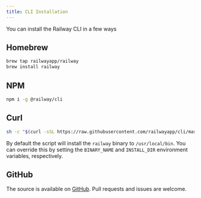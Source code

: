 ```yaml
---
title: CLI Installation
---
```


You can install the Railway CLI in a few ways

## Homebrew

```bash
brew tap railwayapp/railway
brew install railway
```

## NPM

```bash
npm i -g @railway/cli
```

## Curl

```bash
sh -c "$(curl -sSL https://raw.githubusercontent.com/railwayapp/cli/master/install.sh)"
```

By default the script will install the `railway` binary to `/usr/local/bin`. You
can override this by setting the `BINARY_NAME` and `INSTALL_DIR` environment
variables, respectively.

## GitHub

The source is available on [GitHub](https://github.com/railwayapp/cli). Pull
requests and issues are welcome.

